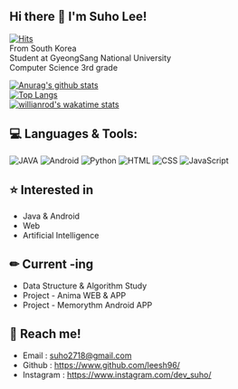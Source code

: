 ## Hi there 👋 I'm Suho Lee!
[![Hits](https://hits.seeyoufarm.com/api/count/incr/badge.svg?url=https%3A%2F%2Fgithub.com%2Fleesh96&count_bg=%2379C83D&title_bg=%23000000&icon=&icon_color=%23E7E7E7&title=hits&edge_flat=false)](https://hits.seeyoufarm.com)<br/>
From South Korea<br/>
Student at GyeongSang National University<br/>
Computer Science 3rd grade<br/>

[![Anurag's github stats](https://github-readme-stats.vercel.app/api?username=leesh96&theme=buefy&show_icons=true)](https://github.com/anuraghazra/github-readme-stats)<br/>
[![Top Langs](https://github-readme-stats.vercel.app/api/top-langs/?username=leesh96&layout=compact)](https://github.com/anuraghazra/github-readme-stats)<br/>
[![willianrod's wakatime stats](https://github-readme-stats.vercel.app/api/wakatime?username=leesh96)](https://github.com/anuraghazra/github-readme-stats)<br/>

## 💻 Languages & Tools:
![JAVA](https://img.shields.io/badge/-Java-007396?style=flat-square&logo=java&logoColor=white&color=blue)
![Android](https://img.shields.io/badge/-Android-3DDC84?style=flat-square&logo=android&logoColor=white&color=green)
![Python](https://img.shields.io/badge/-Python-3776AB?style=flat-square&logo=python&logoColor=white&color=blue)
![HTML](https://img.shields.io/badge/-HTML5-E34F26?style=flat-square&logo=html5&logoColor=white&color=red)
![CSS](https://img.shields.io/badge/-CSS3-1572B6?style=flat-square&logo=css3&logoColor=white&color=blue)
![JavaScript](https://img.shields.io/badge/-JavaScript-F7DF1E?style=flat-square&logo=javascript&logoColor=white&color=yellow)

## ⭐ Interested in
- Java & Android
- Web
- Artificial Intelligence

## ✏ Current -ing
- Data Structure & Algorithm Study
- Project - Anima WEB & APP
- Project - Memorythm Android APP

## 📧 Reach me!
- Email : suho2718@gmail.com
- Github : https://www.github.com/leesh96/
- Instagram : https://www.instagram.com/dev_suho/

<!--
**leesh96/leesh96** is a ✨ _special_ ✨ repository because its `README.md` (this file) appears on your GitHub profile.

Here are some ideas to get you started:

- 🔭 I’m currently working on ...
- 🌱 I’m currently learning ...
- 👯 I’m looking to collaborate on ...
- 🤔 I’m looking for help with ...
- 💬 Ask me about ...
- 📫 How to reach me: ...
- 😄 Pronouns: ...
- ⚡ Fun fact: ...
-->
